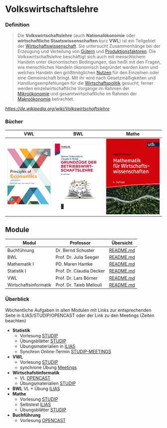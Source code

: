 # Volkswirtschaftslehre


### Definition

> Die **Volkswirtschaftslehre** (auch **Nationalökonomie** oder **wirtschaftliche Staatswissenschaften** kurz **VWL**) ist ein Teilgebiet der [Wirtschaftswissenschaft](https://de.wikipedia.org/wiki/Wirtschaftswissenschaft "Wirtschaftswissenschaft"). Sie untersucht Zusammenhänge bei der Erzeugung und Verteilung von [Gütern](https://de.wikipedia.org/wiki/Gut_(Wirtschaftswissenschaft) "Gut (Wirtschaftswissenschaft)") und [Produktionsfaktoren](https://de.wikipedia.org/wiki/Produktionsfaktor "Produktionsfaktor"). Die Volkswirtschaftslehre beschäftigt sich auch mit menschlichem Handeln unter ökonomischen Bedingungen, das heißt mit den Fragen, wie menschliches Handeln ökonomisch begründet werden kann und welches Handeln den größtmöglichen [Nutzen](https://de.wikipedia.org/wiki/Utilitarismus "Utilitarismus") für den Einzelnen oder eine Gemeinschaft bringt. Mit ihr wird nach Gesetzmäßigkeiten und Handlungsempfehlungen für die [Wirtschaftspolitik](https://de.wikipedia.org/wiki/Wirtschaftspolitik "Wirtschaftspolitik") gesucht; ferner werden einzelwirtschaftliche Vorgänge im Rahmen der [Mikroökonomie](https://de.wikipedia.org/wiki/Mikro%C3%B6konomie "Mikroökonomie") und gesamtwirtschaftliche im Rahmen der [Makroökonomie](https://de.wikipedia.org/wiki/Makro%C3%B6konomie "Makroökonomie") betrachtet.

*https://de.wikipedia.org/wiki/Volkswirtschaftslehre*

### Bücher

| VWL                                                          | BWL                                                          | Mathe                                                        |
| ------------------------------------------------------------ | ------------------------------------------------------------ | ------------------------------------------------------------ |
| [![vwl](images/vwl_buch.jpg)](https://drive.google.com/file/d/1s9_7FWN3G2-_y69nM1v2xPurEeXk48Ow/view) | [![bwl](images/mathe_buch.jpg)](https://drive.google.com/file/d/1wPdZ596cPwlVadX3A2Jb4MZmrEyYdYRv/view) | [![mathe](images/bwl_buch.jpg)](https://drive.google.com/file/d/1s9_7FWN3G2-_y69nM1v2xPurEeXk48Ow/view?usp=drive_web) |



## Module

| Modul                 | Professor                | Übersicht                                       |
| --------------------- | ------------------------ | ----------------------------------------------- |
| Buchführung           | Dr. Bernd Schuster       | [README.md](VL_Buchfuehrung/README.md)          |
| BWL                   | Prof. Dr. Julia Seeger   | [README.md](VL_BWL/README.md)                   |
| Mathematik I          | PD. Maren Hantke         | [README.md](VL_Mathe1/README.md)                |
| Statistik I           | Prof. Dr. Claudia Decker | [README.md](VL_Statistik1/README.md)            |
| VWL                   | Prof. Dr. Lars Börner    | [README.md](VL_VWL/README.md)                   |
| Wirtschaftsinformatik | Prof. Dr. Taieb Mellouli | [README.md](VL_Wirtschaftsinformatik/README.md) |



### Überblick

Wöchentliche Aufgaben in allen Modulen mit Links zur entsprechenden Seite in ILIAS/STUDIP/OPENCAST oder der Link zu den Meetings (Zeiten beachten)

- **Statistik** 
    - Vorlesung  [STUDIP](https://studip.uni-halle.de/dispatch.php/course/files/index/bb255f3166409ca6bf427d62d38a639e?cid=f69e6edd60aa482027bace682879a7bf)
    - Übungsblätter [STUDIP](https://studip.uni-halle.de/dispatch.php/course/files/index/8b0dce8c3c007b340cc25ab896ad3f87?cid=f69e6edd60aa482027bace682879a7bf)
    - Übungsmaterialien in [ILIAS](https://ilias.uni-halle.de/goto.php?target=crs_220184&client_id=unihalle)
    - Synchron Online-Termin [STUDIP-MEETINGS](https://studip.uni-halle.de/plugins.php/meetingplugin/index?cid=6aa77b737e69c82a81d93ff7c7a410c6#/) 
- **VWL** 
    - Vorlesung [STUDIP](https://studip.uni-halle.de/dispatch.php/course/files?cid=cbc118b597a7b750d1503bfb3191295c) 
    - synchrone Übung [Meetings](https://studip.uni-halle.de/plugins.php/meetingplugin/index?cid=12f91aa567b01ea251408fd2c4a6c455#/)
- **Wirtschafstinformatik**
    -  VL [OPENCAST](https://studip.uni-halle.de/plugins.php/opencast/course/index?cid=df0f041ad274fc2c80bd4cb393912a92)
    -  Übungsmaterialien [STUDIP](https://studip.uni-halle.de/dispatch.php/course/files?cid=df0f041ad274fc2c80bd4cb393912a92)
- **BWL** VL + Übung [ILIAS](https://ilias.uni-halle.de/ilias.php?ref_id=217678&cmdClass=ilrepositorygui&cmdNode=us&baseClass=ilrepositorygui)
- **Mathe** 
    - Vorlesung [STUDIP](https://studip.uni-halle.de/dispatch.php/course/files/index/37b1366b8d66a8d7020d870d0e2ec49a?cid=e40de35dc0052790d6339e9b1bdf7e0c)
    - Selbstest [ILIAS](https://ilias.uni-halle.de/ilias.php?ref_id=220211&cmdClass=ilrepositorygui&cmdNode=us&baseClass=ilrepositorygui)
    - Übungsblätter [STUDIP](https://studip.uni-halle.de/dispatch.php/course/files/index/92d368b2368f95cb792fd7a09bdddf78?cid=e40de35dc0052790d6339e9b1bdf7e0c)
- **Buchführung** 
    - Vorlesung [OPENCAST](https://studip.uni-halle.de/plugins.php/opencast/course/index?cid=9621ab9e6f480ff17e4a751b9ccc59d4)


